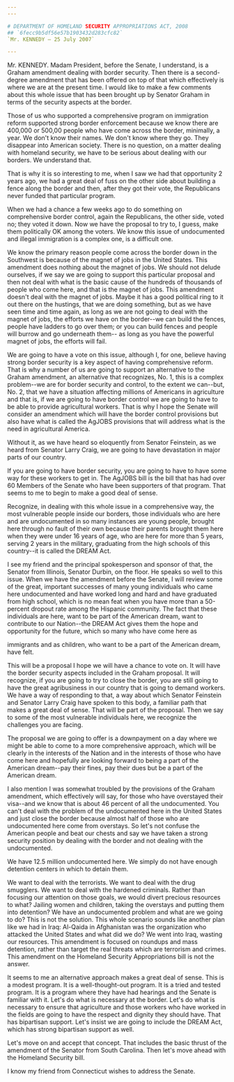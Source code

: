 ```yaml
---
---

# DEPARTMENT OF HOMELAND SECURITY APPROPRIATIONS ACT, 2008
## `6fecc9b5df56e57b1903432d283cfc82`
`Mr. KENNEDY — 25 July 2007`

---
```



Mr. KENNEDY. Madam President, before the Senate, I understand, is a 
Graham amendment dealing with border security. Then there is a second-
degree amendment that has been offered on top of that which effectively 
is where we are at the present time. I would like to make a few 
comments about this whole issue that has been brought up by Senator 
Graham in terms of the security aspects at the border.

Those of us who supported a comprehensive program on immigration 
reform supported strong border enforcement because we know there are 
400,000 or 500,00 people who have come across the border, minimally, a 
year. We don't know their names. We don't know where they go. They 
disappear into American society. There is no question, on a matter 
dealing with homeland security, we have to be serious about dealing 
with our borders. We understand that.

That is why it is so interesting to me, when I saw we had that 
opportunity 2 years ago, we had a great deal of fuss on the other side 
about building a fence along the border and then, after they got their 
vote, the Republicans never funded that particular program.

When we had a chance a few weeks ago to do something on comprehensive 
border control, again the Republicans, the other side, voted no; they 
voted it down. Now we have the proposal to try to, I guess, make them 
politically OK among the voters. We know this issue of undocumented and 
illegal immigration is a complex one, is a difficult one.

We know the primary reason people come across the border down in the 
Southwest is because of the magnet of jobs in the United States. This 
amendment does nothing about the magnet of jobs. We should not delude 
ourselves, if we say we are going to support this particular proposal 
and then not deal with what is the basic cause of the hundreds of 
thousands of people who come here, and that is the magnet of jobs. This 
amendment doesn't deal with the magnet of jobs. Maybe it has a good 
political ring to it out there on the hustings, that we are doing 
something, but as we have seen time and time again, as long as we are 
not going to deal with the magnet of jobs, the efforts we have on the 
border--we can build the fences, people have ladders to go over them; 
or you can build fences and people will burrow and go underneath them--
as long as you have the powerful magnet of jobs, the efforts will fail.

We are going to have a vote on this issue, although I, for one, 
believe having strong border security is a key aspect of having 
comprehensive reform. That is why a number of us are going to support 
an alternative to the Graham amendment, an alternative that recognizes, 
No. 1, this is a complex problem--we are for border security and 
control, to the extent we can--but, No. 2, that we have a situation 
affecting millions of Americans in agriculture and that is, if we are 
going to have border control we are going to have to be able to provide 
agricultural workers. That is why I hope the Senate will consider an 
amendment which will have the border control provisions but also have 
what is called the AgJOBS provisions that will address what is the need 
in agricultural America.

Without it, as we have heard so eloquently from Senator Feinstein, as 
we heard from Senator Larry Craig, we are going to have devastation in 
major parts of our country.

If you are going to have border security, you are going to have to 
have some way for these workers to get in. The AgJOBS bill is the bill 
that has had over 60 Members of the Senate who have been supporters of 
that program. That seems to me to begin to make a good deal of sense.

Recognize, in dealing with this whole issue in a comprehensive way, 
the most vulnerable people inside our borders, those individuals who 
are here and are undocumented in so many instances are young people, 
brought here through no fault of their own because their parents 
brought them here when they were under 16 years of age, who are here 
for more than 5 years, serving 2 years in the military, graduating from 
the high schools of this country--it is called the DREAM Act.

I see my friend and the principal spokesperson and sponsor of that, 
the Senator from Illinois, Senator Durbin, on the floor. He speaks so 
well to this issue. When we have the amendment before the Senate, I 
will review some of the great, important successes of many young 
individuals who came here undocumented and have worked long and hard 
and have graduated from high school, which is no mean feat when you 
have more than a 50-percent dropout rate among the Hispanic community. 
The fact that these individuals are here, want to be part of the 
American dream, want to contribute to our Nation--the DREAM Act gives 
them the hope and opportunity for the future, which so many who have 
come here as


immigrants and as children, who want to be a part of the American 
dream, have felt.

This will be a proposal I hope we will have a chance to vote on. It 
will have the border security aspects included in the Graham proposal. 
It will recognize, if you are going to try to close the border, you are 
still going to have the great agribusiness in our country that is going 
to demand workers. We have a way of responding to that, a way about 
which Senator Feinstein and Senator Larry Craig have spoken to this 
body, a familiar path that makes a great deal of sense. That will be 
part of the proposal. Then we say to some of the most vulnerable 
individuals here, we recognize the challenges you are facing.

The proposal we are going to offer is a downpayment on a day where we 
might be able to come to a more comprehensive approach, which will be 
clearly in the interests of the Nation and in the interests of those 
who have come here and hopefully are looking forward to being a part of 
the American dream--pay their fines, pay their dues but be a part of 
the American dream.


I also mention I was somewhat troubled by the provisions of the 
Graham amendment, which effectively will say, for those who have 
overstayed their visa--and we know that is about 46 percent of all the 
undocumented. You can't deal with the problem of the undocumented here 
in the United States and just close the border because almost half of 
those who are undocumented here come from overstays. So let's not 
confuse the American people and beat our chests and say we have taken a 
strong security position by dealing with the border and not dealing 
with the undocumented.

We have 12.5 million undocumented here. We simply do not have enough 
detention centers in which to detain them.

We want to deal with the terrorists. We want to deal with the drug 
smugglers. We want to deal with the hardened criminals. Rather than 
focusing our attention on those goals, we would divert precious 
resources to what? Jailing women and children, taking the overstays and 
putting them into detention? We have an undocumented problem and what 
are we going to do? This is not the solution. This whole scenario 
sounds like another plan like we had in Iraq: Al-Qaida in Afghanistan 
was the organization who attacked the United States and what did we do? 
We went into Iraq, wasting our resources. This amendment is focused on 
roundups and mass detention, rather than target the real threats which 
are terrorism and crimes. This amendment on the Homeland Security 
Appropriations bill is not the answer.

It seems to me an alternative approach makes a great deal of sense. 
This is a modest program. It is a well-thought-out program. It is a 
tried and tested program. It is a program where they have had hearings 
and the Senate is familiar with it. Let's do what is necessary at the 
border. Let's do what is necessary to ensure that agriculture and those 
workers who have worked in the fields are going to have the respect and 
dignity they should have. That has bipartisan support. Let's insist we 
are going to include the DREAM Act, which has strong bipartisan support 
as well.

Let's move on and accept that concept. That includes the basic thrust 
of the amendment of the Senator from South Carolina. Then let's move 
ahead with the Homeland Security bill.

I know my friend from Connecticut wishes to address the Senate.